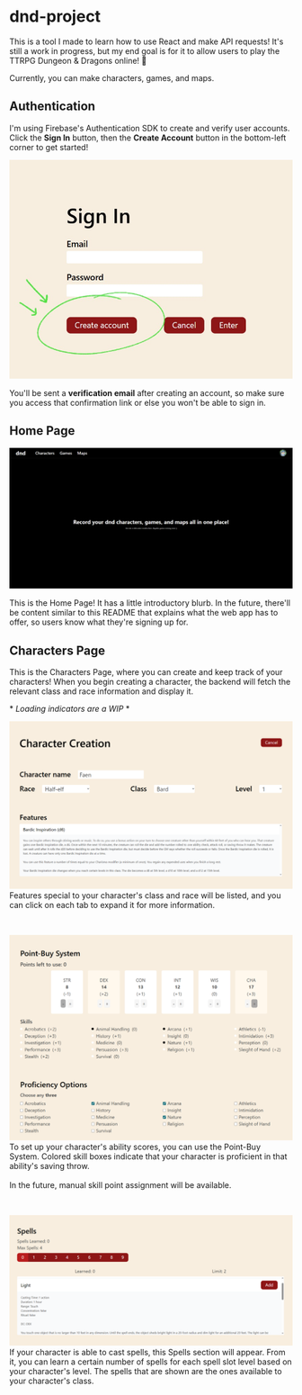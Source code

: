 
# dnd-project

This is a tool I made to learn how to use React and make API requests! It's still a work in progress, but my end goal is for it to allow users to play the TTRPG Dungeon & Dragons online! :dragon_face:

Currently, you can make characters, games, and maps.

## Authentication

I'm using Firebase's Authentication SDK to create and verify user accounts. Click the **Sign In** button, then the **Create Account** button in the bottom-left corner to get started!

![Create Account Button](/public/images/createAccount.jpg)

You'll be sent a **verification email** after creating an account, so make sure you access that confirmation link or else you won't be able to sign in.

## Home Page

![Create Account Button](/public/images/homePage.png)

This is the Home Page! It has a little introductory blurb. In the future, there'll be content similar to this README that explains what the web app has to offer, so users know what they're signing up for.

## Characters Page

This is the Characters Page, where you can create and keep track of your characters! When you begin creating a character, the backend will fetch the relevant class and race information and display it.

\* *Loading indicators are a WIP* \*

![Create Account Button](/public/images/charCreation1.png)
Features special to your character's class and race will be listed, and you can click on each tab to expand it for more information.

<br>

![Create Account Button](/public/images/charCreation2.png)
To set up your character's ability scores, you can use the Point-Buy System. Colored skill boxes indicate that your character is proficient in that ability's saving throw.
<br><br>
In the future, manual skill point assignment will be available.

<br>

![Create Account Button](/public/images/charCreation3.png)
If your character is able to cast spells, this Spells section will appear. From it, you can learn a certain number of spells for each spell slot level based on your character's level. The spells that are shown are the ones available to your character's class.